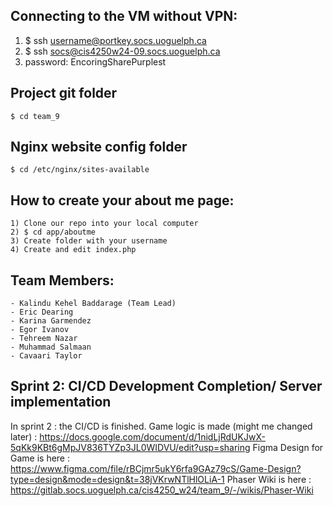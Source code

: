 ## Connecting to the VM without VPN:

1) $ ssh username@portkey.socs.uoguelph.ca
2) $ ssh socs@cis4250w24-09.socs.uoguelph.ca
3) password: EncoringSharePurplest

## Project git folder
	$ cd team_9

## Nginx website config folder
	$ cd /etc/nginx/sites-available

## How to create your about me page:
	1) Clone our repo into your local computer
	2) $ cd app/aboutme 
	3) Create folder with your username
	4) Create and edit index.php

## Team Members:
	- Kalindu Kehel Baddarage (Team Lead)
	- Eric Dearing 
	- Karina Garmendez
	- Egor Ivanov
	- Tehreem Nazar
	- Muhammad Salmaan
	- Cavaari Taylor

	

## Sprint 2: CI/CD Development Completion/ Server implementation




In sprint 2 : the CI/CD is finished.
Game logic is made (might me changed later) :  https://docs.google.com/document/d/1nidLjRdUKJwX-5qKk9KBt6gMpJV836TYZp3JL0WIDVU/edit?usp=sharing
Figma Design for Game is here : https://www.figma.com/file/rBCjmr5ukY6rfa9GAz79cS/Game-Design?type=design&mode=design&t=38jVKrwNTlHlOLiA-1
Phaser Wiki is here : https://gitlab.socs.uoguelph.ca/cis4250_w24/team_9/-/wikis/Phaser-Wiki


